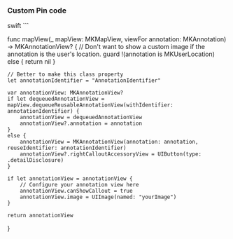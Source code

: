### Custom Pin code 

swift ```

func mapView(_ mapView: MKMapView, viewFor annotation: MKAnnotation) -> MKAnnotationView? {
    // Don't want to show a custom image if the annotation is the user's location.
    guard !(annotation is MKUserLocation) else {
        return nil
    }

    // Better to make this class property
    let annotationIdentifier = "AnnotationIdentifier"

    var annotationView: MKAnnotationView?
    if let dequeuedAnnotationView = mapView.dequeueReusableAnnotationView(withIdentifier: annotationIdentifier) {
        annotationView = dequeuedAnnotationView
        annotationView?.annotation = annotation
    }
    else {
        annotationView = MKAnnotationView(annotation: annotation, reuseIdentifier: annotationIdentifier)
        annotationView?.rightCalloutAccessoryView = UIButton(type: .detailDisclosure)
    }

    if let annotationView = annotationView {
        // Configure your annotation view here
        annotationView.canShowCallout = true
        annotationView.image = UIImage(named: "yourImage")
    }

    return annotationView
}


```
